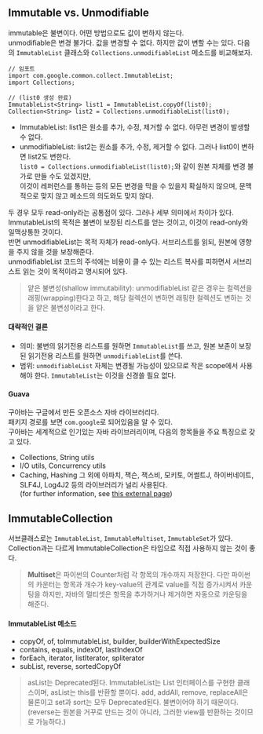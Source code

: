 ## Immutable vs. Unmodifiable
immutable은 불변이다. 어떤 방법으로도 값이 변하지 않는다.  
unmodifiable은 변경 불가다. 값을 변경할 수 없다. 하지만 값이 변할 수는 있다.
다음의 `ImmutableList` 클래스와 `Collections.unmodifiableList` 메소드를 비교해보자.
```
// 임포트
import com.google.common.collect.ImmutableList;
import Collections;

// (list0 생성 완료)
ImmutableList<String> list1 = ImmutableList.copyOf(list0);
Collection<String> list2 = Collections.unmodifiableList(list0);
```
- ImmutableList: list1은 원소를 추가, 수정, 제거할 수 없다. 아무런 변경이 발생할 수 없다.
- unmodifiableList: list2는 원소를 추가, 수정, 제거할 수 없다. 그러나 list0이 변하면 list2도 변한다.  
`list0 = Collections.unmodifiableList(list0);`와 같이 원본 자체를 변경 불가로 만들 수도 있겠지만,  
이것이 레퍼런스를 통하는 등의 모든 변경을 막을 수 있을지 확실하지 않으며, 문맥적으로 맞지 않고 메소드의 의도와도 맞지 않다.

두 경우 모두 read-only라는 공통점이 있다. 그러나 세부 의미에서 차이가 있다.
ImmutableList의 목적은 불변이 보장된 리스트를 얻는 것이고, 이것이 read-only와 일맥상통한 것이다.  
반면 unmodifiableList는 목적 자체가 read-only다. 서브리스트를 읽되, 원본에 영향을 주지 않을 것을 보장해준다.  
unmodifiableList 코드의 주석에는 비용이 클 수 있는 리스트 복사를 피하면서 서브리스트 읽는 것이 목적이라고 명시되어 있다.  
> 얕은 불변성(shallow immutability): unmodifiableList 같은 경우는 컬렉션을 래핑(wrapping)한다고 하고,
> 해당 컬렉션이 변하면 래핑한 컬렉션도 변하는 것을 얕은 불변성이라고 한다.
#### 대략적인 결론
- 의미: 불변의 읽기전용 리스트를 원하면 `ImmutableList`를 쓰고, 원본 보존이 보장된 읽기전용 리스트를 원하면 `unmodifiableList`를 쓴다.
- 범위: `unmodifiableList` 자체는 변경될 가능성이 있으므로 작은 scope에서 사용해야 한다. `ImmutableList`는 이것을 신경쓸 필요 없다.
#### Guava
구아바는 구글에서 만든 오픈소스 자바 라이브러리다.  
패키지 경로를 보면 `com.google`로 되어있음을 알 수 있다.  
구아바는 세계적으로 인기있는 자바 라이브러리이며, 다음의 항목들을 주요 특징으로 갖고 있다.
- Collections, String utils
- I/O utils, Concurrency utils
- Caching, Hashing
그 외에 아파치, 잭슨, 잭스비, 모키토, 어썰트J, 하이버네이트, SLF4J, Log4J2 등의 라이브러리가 널리 사용된다.  
(for further information, see [this external page][1])

## ImmutableCollection
서브클래스로는 `ImmutableList`, `ImmutableMultiset`, `ImmutableSet`가 있다.
Collection과는 다르게 ImmutableCollection은 타입으로 직접 사용하지 않는 것이 좋다.
> **Multiset**은 파이썬의 Counter처럼 각 항목의 개수까지 저장한다.
> 다만 파이썬의 카운터는 항목과 개수가 key-value의 관계로 value를 직접 증가시켜서 카운팅을 하지만,
> 자바의 멀티셋은 항목을 추가하거나 제거하면 자동으로 카운팅을 해준다.
#### ImmutableList 메소드
- copyOf, of, toImmutableList, builder, builderWithExpectedSize
- contains, equals, indexOf, lastIndexOf
- forEach, iterator, listIterator, spliterator
- subList, reverse, sortedCopyOf
> asList는 Deprecated된다. ImmutableList는 List 인터페이스를 구현한 클래스이며, asList는 this를 반환할 뿐이다.
> add, addAll, remove, replaceAll은 물론이고 set과 sort는 모두 Deprecated된다. 불변이어야 하기 때문이다.
> (reverse는 원본을 거꾸로 만드는 것이 아니라, 그러한 view를 반환하는 것이므로 가능하다.)

[1]: https://towardsdatascience.com/top-10-libraries-every-java-developer-should-know-37dd136dff54
